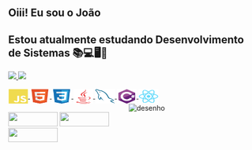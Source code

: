 ##  Oiii! Eu sou o João
##  Estou atualmente estudando Desenvolvimento de Sistemas  📚💻🖥📱

<div>
  <a href="https://github.com/joaosouzaa01">
<img height="180em" src="https://github-readme-stats.vercel.app/api/top-langs/?username=joaosouzaa01&layout=compact&langs_count=7&theme=github_dark"/>
<img height="180em" src="https://github-readme-stats.vercel.app/api?username=joaosouzaa01&show_icons=true&theme=github_dark&include_all_commits=true&count_private=true"/>
	
 	

  <div style="display: inline_block"><br>
	  <img align="center" alt="Js" height="30" width="40" src="https://raw.githubusercontent.com/devicons/devicon/master/icons/javascript/javascript-plain.svg">
	  <img align="center" alt="HTML" height="30" width="40" src="https://raw.githubusercontent.com/devicons/devicon/master/icons/html5/html5-original.svg ">
	  <img align="center" alt="CSS" height="30" width="40" src="https://raw.githubusercontent.com/devicons/devicon/master/icons/css3/css3-original.svg ">
	  <img align="center" alt="Java" height="30" width="40" src="https://raw.githubusercontent.com/devicons/devicon/master/icons/java/java-plain.svg ">
	  <img align="center" alt="MySql" height="30" width="40" src="https://raw.githubusercontent.com/devicons/devicon/master/icons/mysql/mysql-original.svg ">
	  <img align="center" alt="C#" height="30" width="40" src="https://raw.githubusercontent.com/devicons/devicon/master/icons/csharp/csharp-original.svg ">
	  <img align="center" alt="React" height="30" width="40" src="https://raw.githubusercontent.com/devicons/devicon/master/icons/react/react-original.svg">

 <img align="right" alt="desenho" src="https://user-images.githubusercontent.com/88406996/161604453-be56a950-089f-448e-9499-c3cf7fac1253.gif" height="150" width="260">
</div>
   <br>
<div>
  <a href="https://www.instagram.com/lopesjajaoo/" target="_blank"><img height="29" width="100"  src="https://img.shields.io/badge/-Instagram-%23E4405F?style=for-the- badge&logo=instagram&logoColor=white" target="_blank"></a>
<a href="https://discord.gg/zkNeZRN2" target="_blank"><img height="29" width="100" src="https://img.shields.io/badge/Discord-7289DA?style=for-the-badge&logo= discord&logoColor=white" target="_blank"></a>
  <a href = "mailto:teixeiralopesdesouzaj@gmail.com"><img height="29" width="100"  src="https://img.shields.io/badge/-Gmail-%23333?style=for-the-badge&logo=gmail&logoColor=white" destino ="_blank"></a>
</div>




